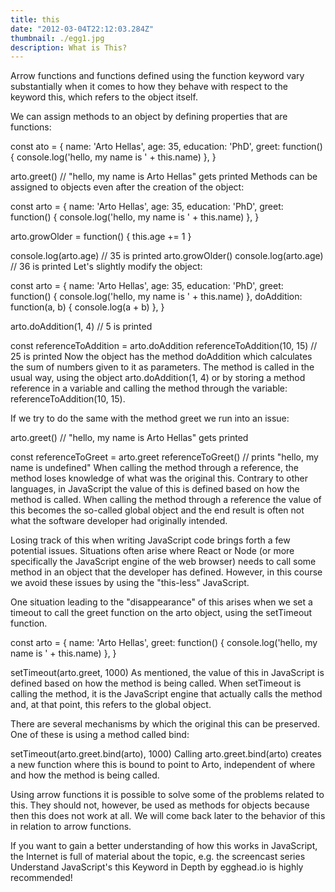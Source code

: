 ```yaml
---
title: this
date: "2012-03-04T22:12:03.284Z"
thumbnail: ./egg1.jpg
description: What is This?
---
```


Arrow functions and functions defined using the function keyword vary substantially when it comes to how they behave with respect to the keyword this, which refers to the object itself.

We can assign methods to an object by defining properties that are functions:

const ato = {
name: 'Arto Hellas',
age: 35,
education: 'PhD',
greet: function() {
console.log('hello, my name is ' + this.name)
},
}

arto.greet() // "hello, my name is Arto Hellas" gets printed
Methods can be assigned to objects even after the creation of the object:

const arto = {
name: 'Arto Hellas',
age: 35,
education: 'PhD',
greet: function() {
console.log('hello, my name is ' + this.name)
},
}

arto.growOlder = function() {
this.age += 1
}

console.log(arto.age) // 35 is printed
arto.growOlder()
console.log(arto.age) // 36 is printed
Let's slightly modify the object:

const arto = {
name: 'Arto Hellas',
age: 35,
education: 'PhD',
greet: function() {
console.log('hello, my name is ' + this.name)
},
doAddition: function(a, b) {
console.log(a + b)
},
}

arto.doAddition(1, 4) // 5 is printed

const referenceToAddition = arto.doAddition
referenceToAddition(10, 15) // 25 is printed
Now the object has the method doAddition which calculates the sum of numbers given to it as parameters. The method is called in the usual way, using the object arto.doAddition(1, 4) or by storing a method reference in a variable and calling the method through the variable: referenceToAddition(10, 15).

If we try to do the same with the method greet we run into an issue:

arto.greet() // "hello, my name is Arto Hellas" gets printed

const referenceToGreet = arto.greet
referenceToGreet() // prints "hello, my name is undefined"
When calling the method through a reference, the method loses knowledge of what was the original this. Contrary to other languages, in JavaScript the value of this is defined based on how the method is called. When calling the method through a reference the value of this becomes the so-called global object and the end result is often not what the software developer had originally intended.

Losing track of this when writing JavaScript code brings forth a few potential issues. Situations often arise where React or Node (or more specifically the JavaScript engine of the web browser) needs to call some method in an object that the developer has defined. However, in this course we avoid these issues by using the "this-less" JavaScript.

One situation leading to the "disappearance" of this arises when we set a timeout to call the greet function on the arto object, using the setTimeout function.

const arto = {
name: 'Arto Hellas',
greet: function() {
console.log('hello, my name is ' + this.name)
},
}

setTimeout(arto.greet, 1000)
As mentioned, the value of this in JavaScript is defined based on how the method is being called. When setTimeout is calling the method, it is the JavaScript engine that actually calls the method and, at that point, this refers to the global object.

There are several mechanisms by which the original this can be preserved. One of these is using a method called bind:

setTimeout(arto.greet.bind(arto), 1000)
Calling arto.greet.bind(arto) creates a new function where this is bound to point to Arto, independent of where and how the method is being called.

Using arrow functions it is possible to solve some of the problems related to this. They should not, however, be used as methods for objects because then this does not work at all. We will come back later to the behavior of this in relation to arrow functions.

If you want to gain a better understanding of how this works in JavaScript, the Internet is full of material about the topic, e.g. the screencast series Understand JavaScript's this Keyword in Depth by egghead.io is highly recommended!
